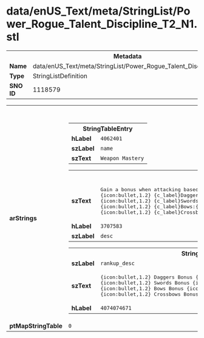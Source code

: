 <h1>data/enUS_Text/meta/StringList/Power_Rogue_Talent_Discipline_T2_N1.stl</h1><table><tr><th colspan="100%">Metadata</th></tr><tr><td><b>Name</b></td><td>data/enUS_Text/meta/StringList/Power_Rogue_Talent_Discipline_T2_N1.stl</td></tr><tr><td><b>Type</b></td><td>StringListDefinition</td></tr><tr><td><b>SNO ID</b></td><td>1118579</td></tr></table>

<table><tr><th colspan="100%">Fields</th></tr><tr><td><b>arStrings</b></td><td><table><tr><th colspan="100%">StringTableEntry</th></tr><tr><td><b>hLabel</b></td><td><code>4062401</code></td></tr><tr><td><b>szLabel</b></td><td><code>name</code></td></tr><tr><td><b>szText</b></td><td><code>Weapon Mastery</code></td></tr></table>


<table><tr><th colspan="100%">StringTableEntry</th></tr><tr><td><b>szText</b></td><td><pre>Gain a bonus when attacking based on weapon type:
{icon:bullet,1.2} {c_label}Daggers:{/c} {c_number}[{SF_1}*100|%x|]{/c} increased damage to {c_important}{u}Healthy{/u}{/c} enemies.
{icon:bullet,1.2} {c_label}Swords:{/c} {c_number}[{SF_3}*100|%x|]{/c} increased damage.
{icon:bullet,1.2} {c_label}Bows:{/c} {c_number}[{SF_5}*100|%x|]{/c} increased damage to {c_important}{u}Vulnerable{/u}{/c} enemies.
{icon:bullet,1.2} {c_label}Crossbows:{/c} {c_number}[{SF_7}*100|%x|]{/c} increased Critical Strike Damage.</pre></td></tr><tr><td><b>hLabel</b></td><td><code>3707583</code></td></tr><tr><td><b>szLabel</b></td><td><code>desc</code></td></tr></table>


<table><tr><th colspan="100%">StringTableEntry</th></tr><tr><td><b>szLabel</b></td><td><code>rankup_desc</code></td></tr><tr><td><b>szText</b></td><td><pre>
{icon:bullet,1.2} Daggers Bonus {icon:arrow,1.2} {c_number}[{SF_1}*100|%x|]{/c}
{icon:bullet,1.2} Swords Bonus {icon:arrow,1.2} {c_number}[{SF_3}*100|%x|]{/c}
{icon:bullet,1.2} Bows Bonus {icon:arrow,1.2} {c_number}[{SF_5}*100|%x|]{/c}
{icon:bullet,1.2} Crossbows Bonus {icon:arrow,1.2} {c_number}[{SF_7}*100|%x|]{/c}</pre></td></tr><tr><td><b>hLabel</b></td><td><code>4074074671</code></td></tr></table>


</td></tr><tr><td><b>ptMapStringTable</b></td><td><code>0</code></td></tr></table>


